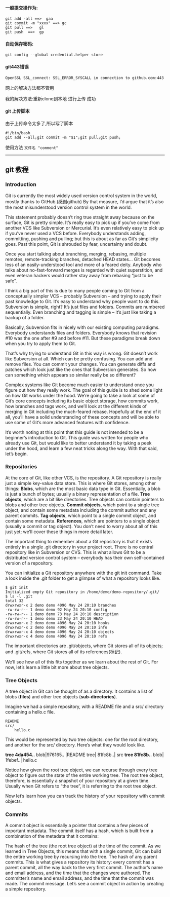 #### 一般提交操作为:
```
git add -all ==>  gaa
git commit -m "xxxx" ==> gc
git pull ==>   gl
git push  ==>  gp
```
#### 自动保存密码:
`git config --global credential.helper store`

#### git443错误
`OpenSSL SSL_connect: SSL_ERROR_SYSCALL in connection to github.com:443`

网上的解决方法都不管用

我的解决方法:重新clone到本地 进行上传 成功

#### git 上传脚本

由于上传命令太多了,所以写了脚本

```
#!/bin/bash
git add --all;git commit -m "$1";git pull;git push;
```
使用方法 `文件名 "comment"`


---------------------------------------------
## git 教程
### Introduction
Git is currently the most widely used version control system in the world, mostly thanks to GitHub.(感谢github) By that measure, I’d argue that it’s also the most misunderstood version control system in the world.

This statement probably doesn’t ring true straight away because on the surface, Git is pretty simple. It’s really easy to pick up if you’ve come from another VCS like Subversion or Mercurial. It’s even relatively easy to pick up if you’ve never used a VCS before. Everybody understands adding, committing, pushing and pulling; but this is about as far as Git’s simplicity goes. Past this point, Git is shrouded by fear, uncertainty and doubt.

Once you start talking about branching, merging, rebasing, multiple remotes, remote-tracking branches, detached HEAD states… Git becomes less of an easily-understood tool and more of a feared deity. Anybody who talks about no-fast-forward merges is regarded with quiet superstition, and even veteran hackers would rather stay away from rebasing “just to be safe”.

I think a big part of this is due to many people coming to Git from a conceptually simpler VCS – probably Subversion – and trying to apply their past knowledge to Git. It’s easy to understand why people want to do this. Subversion is simple, right? It’s just files and folders. Commits are numbered sequentially. Even branching and tagging is simple – it’s just like taking a backup of a folder.

Basically, Subversion fits in nicely with our existing computing paradigms. Everybody understands files and folders. Everybody knows that revision #10 was the one after #9 and before #11. But these paradigms break down when you try to apply them to Git.

That’s why trying to understand Git in this way is wrong. Git doesn’t work like Subversion at all. Which can be pretty confusing. You can add and remove files. You can commit your changes. You can generate diffs and patches which look just like the ones that Subversion generates. So how can something which appears so similar really be so different?

Complex systems like Git become much easier to understand once you figure out how they really work. The goal of this guide is to shed some light on how Git works under the hood. We’re going to take a look at some of Git’s core concepts including its basic object storage, how commits work, how branches and tags work, and we’ll look at the different kinds of merging in Git including the much-feared rebase. Hopefully at the end of it all, you’ll have a solid understanding of these concepts and will be able to use some of Git’s more advanced features with confidence.

It’s worth noting at this point that this guide is not intended to be a beginner’s introduction to Git. This guide was written for people who already use Git, but would like to better understand it by taking a peek under the hood, and learn a few neat tricks along the way. With that said, let’s begin.
### Repositories
At the core of Git, like other VCS, is the repository. A Git repository is really just a simple key-value data store. This is where Git stores, among other things:
**Blobs**, which are the most basic data type in Git. Essentially, a blob is just a bunch of bytes; usually a binary representation of a file.
**Tree objects**, which are a bit like directories. Tree objects can contain pointers to blobs and other tree objects.
**Commit objects**, which point to a single tree object, and contain some metadata including the commit author and any parent commits.
**Tag objects**, which point to a single commit object, and contain some metadata.
**References**, which are pointers to a single object (usually a commit or tag object).
You don’t need to worry about all of this just yet; we’ll cover these things in more detail later.

The important thing to remember about a Git repository is that it exists entirely in a single .git directory in your project root. There is no central repository like in Subversion or CVS. This is what allows Git to be a distributed version control system – everybody has their own self-contained version of a repository.

You can initialize a Git repository anywhere with the git init command. Take a look inside the .git folder to get a glimpse of what a repository looks like.
```
$ git init
Initialized empty Git repository in /home/demo/demo-repository/.git/
$ ls -l .git
total 32
drwxrwxr-x 2 demo demo 4096 May 24 20:10 branches
-rw-rw-r-- 1 demo demo 92 May 24 20:10 config
-rw-rw-r-- 1 demo demo 73 May 24 20:10 description
-rw-rw-r-- 1 demo demo 23 May 24 20:10 HEAD
drwxrwxr-x 2 demo demo 4096 May 24 20:10 hooks
drwxrwxr-x 2 demo demo 4096 May 24 20:10 info
drwxrwxr-x 4 demo demo 4096 May 24 20:10 objects
drwxrwxr-x 4 demo demo 4096 May 24 20:10 refs
```
The important directories are .git/objects, where Git stores all of its objects; and .git/refs, where Git stores all of its references(标记).

We’ll see how all of this fits together as we learn about the rest of Git. For now, let’s learn a little bit more about tree objects.

### Tree Objects
A tree object in Git can be thought of as a directory. It contains a list of blobs (**files**) and other tree objects (**sub-directories**).

Imagine we had a simple repository, with a README file and a src/ directory containing a hello.c file.
```
README
src/
    hello.c
```
This would be represented by two tree objects: one for the root directory, and another for the src/ directory. Here’s what they would look like.

**tree 4da454..**
blob|976165..	|README
tree|	81fc8b..|	src
**tree 81fc8b..**
blob|	1febef..|	hello.c

Notice how given the root tree object, we can recurse through every tree object to figure out the state of the entire working tree. The root tree object, therefore, is essentially a snapshot of your repository at a given time. Usually when Git refers to “the tree”, it is referring to the root tree object.

Now let’s learn how you can track the history of your repository with commit objects.

### Commits
A commit object is essentially a pointer that contains a few pieces of important metadata. The commit itself has a hash, which is built from a combination of the metadata that it contains:

The hash of the tree (the root tree object) at the time of the commit. As we learned in Tree Objects, this means that with a single commit, Git can build the entire working tree by recursing into the tree.
The hash of any parent commits. This is what gives a repository its history: every commit has a parent commit, all the way back to the very first commit.
The author’s name and email address, and the time that the changes were authored.
The committer’s name and email address, and the time that the commit was made.
The commit message.
Let’s see a commit object in action by creating a simple repository.
